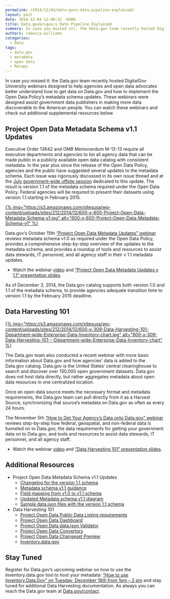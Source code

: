 ```yaml
---
permalink: /2014/12/04/data-govs-data-pipeline-explained/
layout: post
date: 2014-12-04 12:40:21 -0400
title: Data.gov&rsquo;s Data Pipeline Explained
summary: In case you missed it\: the Data.gov team recently hosted DigitalGov University webinars designed to help agencies and open data advocates better understand how to get data on Data.gov and how to implement the Open Data Policy&rsquo;s metadata schema updates. These webinars were designed assist government data publishers in making more data discoverable to the
authors: rebecca-williams
categories:
  - Data
tags:
  - data.gov
  - metadata
  - open data
  - Recaps
---
```


In case you missed it: the Data.gov team recently hosted DigitalGov University webinars designed to help agencies and open data advocates better understand how to get data on Data.gov and how to implement the Open Data Policy’s metadata schema updates. These webinars were designed assist government data publishers in making more data discoverable to the American people. You can watch these webinars and check out additional supplemental resources below.

## Project Open Data Metadata Schema v1.1 Updates

Executive Order 13642 and OMB Memorandum M-13-13 require all executive departments and agencies to list all agency data that can be made public in a publicly available open data catalog with consistent metadata. In the year plus since the release of the Open Data Policy, agencies and the public have suggested several updates to the metadata schema. Each issue was rigorously discussed in its own issue thread and at the [July government-wide offsite session](https://github.com/project-open-data/project-open-data.github.io/issues/325) dedicated to this update. The result is version 1.1 of the metadata schema required under the Open Data Policy. Federal agencies will be required to present their datasets using version 1.1 starting in February 2015.

[{% img="https://s3.amazonaws.com/sitesusa/wp-content/uploads/sites/212/2014/12/600-x-600-Project-Open-Data-Metadata-Schema-v1.jpg" alt="600-x-600-Project-Open-Data-Metadata-Schema-v1" %}](https://s3.amazonaws.com/sitesusa/wp-content/uploads/sites/212/2014/12/833-x-841-Project-Open-Data-Metadata-Schema-v1.1-Updates.jpg) 

Data.gov&#8217;s October 15th [“Project Open Data Metadata Updates” webinar](https://www.WHATEVER/event/project-open-data-metadata-v-1-1-updates/) reviews metadata schema v1.0 as required under the Open Data Policy, provides a comprehensive step-by-step overview of the updates to the metadata schema, and provides a roundup of tools and resources to assist data stewards, IT personnel, and all agency staff in their v 1.1 metadata updates.

  * Watch the webinar [video](http://www.youtube.com/watch?v=-kpEywSZPw8&feature=youtu.be&list=PLd9b-GuOJ3nFA8rIjFKllLSAJl61IBYKM) and [“Project Open Data Metadata Updates v 1.1” presentation slides](https://gsa.github.io/datagov-presentations/metadata-v1.1/).

As of December 3, 2014, the Data.gov catalog supports both version 1.0 and 1.1 of the metadata schema, to provide agencies adequate transition time to version 1.1 by the February 2015 deadline.

## Data Harvesting 101

[{% img="https://s3.amazonaws.com/sitesusa/wp-content/uploads/sites/212/2014/12/600-x-309-Data-Harvesting-101-Department-wide-Enterprise-Data-Inventory-chart.jpg" alt="600-x-309-Data-Harvesting-101\---Department-wide-Enterprise-Data-Inventory-chart" %}](https://s3.amazonaws.com/sitesusa/wp-content/uploads/sites/212/2014/12/1277-x-657-Data-Harvesting-101-Department-wide-Enterprise-Data-Inventory-chart.jpg) 

The Data.gov team also conducted a recent webinar with more basic information about Data.gov and how agencies’ data is added to the Data.gov catalog. Data.gov is the United States’ central clearinghouse to search and discover over 130,000 open government datasets. Data.gov does not host data directly, but rather aggregates metadata about open data resources in one centralized location.

Once an open data source meets the necessary format and metadata requirements, the Data.gov team can pull directly from it as a Harvest Source, synchronizing that source’s metadata on Data.gov as often as every 24 hours.

The November 5th [&#8220;How to Get Your Agency’s Data onto Data.gov” webinar](https://www.WHATEVER/event/how-to-get-your-agencys-data-onto-data-gov/) reviews step-by-step how federal, geospatial, and non-federal data is funneled on to Data.gov,  the data requirements for getting your government data on to Data.gov, and tools and resources to assist data stewards, IT personnel, and all agency staff.

  * Watch the webinar [video](http://www.youtube.com/watch?v=hbxA5-GDvvU) and [“Data Harvesting 101” presentation slides](http://gsa.github.io/datagov-presentations/dataharvesting101/).

## Additional Resources

  * Project Open Data Metadata Schema v1.1 Updates 
      * [Changelog for the version 1.1 schema](https://project-open-data.cio.gov/metadata-changelog/)
      * [Metadata schema v1.1 guidance](https://project-open-data.cio.gov/v1.1/schema/)
      * [Field mapping from v1.0 to v1.1 schema](https://project-open-data.cio.gov/v1.1/metadata-resources/#field-mappings)
      * [Updated Metadata schema v1.1 diagram](https://project-open-data.cio.gov/v1.1/metadata-resources/#schema-object-model-diagram)
      * [Sample data.json files with the version 1.1 schema](https://project-open-data.cio.gov/v1.1/metadata-resources/#sample-data-files)
  * Data Harvesting 101 
      * [Project Open Data Public Data Listing requirements](https://project-open-data.cio.gov/catalog/)
      * [Project Open Data Dashboard](http://labs.data.gov/dashboard/)
      * [Project Open Data data.json Validator](http://labs.data.gov/dashboard/validate)
      * [Project Open Data Convertors](http://labs.data.gov/dashboard/export)
      * [Project Open Data Changeset Preview](http://labs.data.gov/dashboard/changeset)
      * [Inventory.data.gov](https://inventory.data.gov/)

## Stay Tuned

Register for Data.gov’s upcoming webinar on how to use the Inventory.data.gov tool to host your metadata: [“How to use Inventory.Data.Gov” on Tuesday, December 16th from 1pm &#8211; 2 pm](https://www.WHATEVER/event/how-to-use-inventory-data-gov/) and stay tuned for additional Data Harvesting documentation. As always you can reach the Data.gov team at [Data.gov/contact](http://www.data.gov/contact).